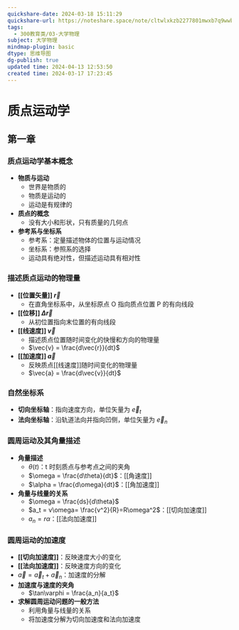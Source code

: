 ```yaml
---
quickshare-date: 2024-03-18 15:11:29
quickshare-url: https://noteshare.space/note/cltwlxkzb2277801mwxb7q9wwb#U8M/5ZL32R2TPXpw1Rvs3KtGX0IyNtcSqvsvJ+36EyM
tags:
  - 300教育类/03-大学物理
subject: 大学物理
mindmap-plugin: basic
dtype: 思维导图
dg-publish: true
updated time: 2024-04-13 12:53:50
created time: 2024-03-17 17:23:45
---
```


# 质点运动学

## 第一章

### 质点运动学基本概念
- **物质与运动**
    - 世界是物质的
    - 物质是运动的
    - 运动是有规律的
- **质点的概念**
    - 没有大小和形状，只有质量的几何点
- **参考系与坐标系**
    - 参考系：定量描述物体的位置与运动情况
    - 坐标系：参照系的选择
    - 运动具有绝对性，但描述运动具有相对性

### 描述质点运动的物理量
- **[[位置矢量]] $\vec{r}$**
    - 在直角坐标系中，从坐标原点 O 指向质点位置 P 的有向线段
- **[[位移]] $\Delta \vec{r}$**
    - 从初位置指向末位置的有向线段
- **[[线速度]] $\vec{v}$**
    - 描述质点位置随时间变化的快慢和方向的物理量
    - $\vec{v} = \frac{d\vec{r}}{dt}$
- **[[加速度]] $\vec{a}$**
    - 反映质点[[线速度]]随时间变化的物理量
    - $\vec{a} = \frac{d\vec{v}}{dt}$

### 自然坐标系
- **切向坐标轴**：指向速度方向，单位矢量为 $\vec{e}_t$
- **法向坐标轴**：沿轨道法向并指向凹侧，单位矢量为 $\vec{e}_n$

### 圆周运动及其角量描述
- **角量描述**
    - $\theta(t)$：t 时刻质点与参考点之间的夹角
    - $\omega = \frac{d\theta}{dt}$：[[角速度]]
    - $\alpha = \frac{d\omega}{dt}$：[[角加速度]]
- **角量与线量的关系**
    - $\omega = \frac{ds}{d\theta}$
    - $a_t = v\omega= \frac{v^2}{R}=R\omega^2$：[[切向加速度]]
    - $a_n =r\alpha$：[[法向加速度]]

### 圆周运动的加速度
- **[[切向加速度]]**：反映速度大小的变化
- **[[法向加速度]]**：反映速度方向的变化
- $\vec{a} = \vec{a}_t + \vec{a}_n$：加速度的分解
- **加速度与速度的夹角**
    - $\tan\varphi = \frac{a_n}{a_t}$
- **求解圆周运动问题的一般方法**
    - 利用角量与线量的关系
    - 将加速度分解为切向加速度和法向加速度


 